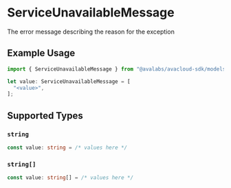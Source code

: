 # ServiceUnavailableMessage

The error message describing the reason for the exception

## Example Usage

```typescript
import { ServiceUnavailableMessage } from "@avalabs/avacloud-sdk/models/errors";

let value: ServiceUnavailableMessage = [
  "<value>",
];
```

## Supported Types

### `string`

```typescript
const value: string = /* values here */
```

### `string[]`

```typescript
const value: string[] = /* values here */
```


